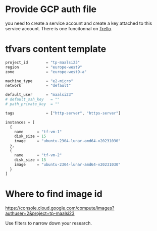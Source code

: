 # Provide GCP auth file

you need to create a service account and create a key attached to this service account.
There is one funcitonnal on [Trello](https://trello.com/c/ljjMGOGp/36-json-file-for-a-service-account-that-is-owner-of-the-gcp-project).

# tfvars content template

```tf 
project_id        = "tp-maalsi23"
region            = "europe-west9"
zone              = "europe-west9-a"

machine_type      = "e2-micro"
network           = "default"

default_user      = "maalsi23"
# default_ssh_key   = ""
# path_private_key  = ""

tags              = ["http-server", "https-server"]

instances = [
  {
    name      = "tf-vm-1"
    disk_size = 15
    image     = "ubuntu-2304-lunar-amd64-v20231030"
  },
  {
    name      = "tf-vm-2"
    disk_size = 15
    image     = "ubuntu-2304-lunar-amd64-v20231030"
  }
]
```

# Where to find image id 
https://console.cloud.google.com/compute/images?authuser=2&project=tp-maalsi23

Use filters to narrow down your research.